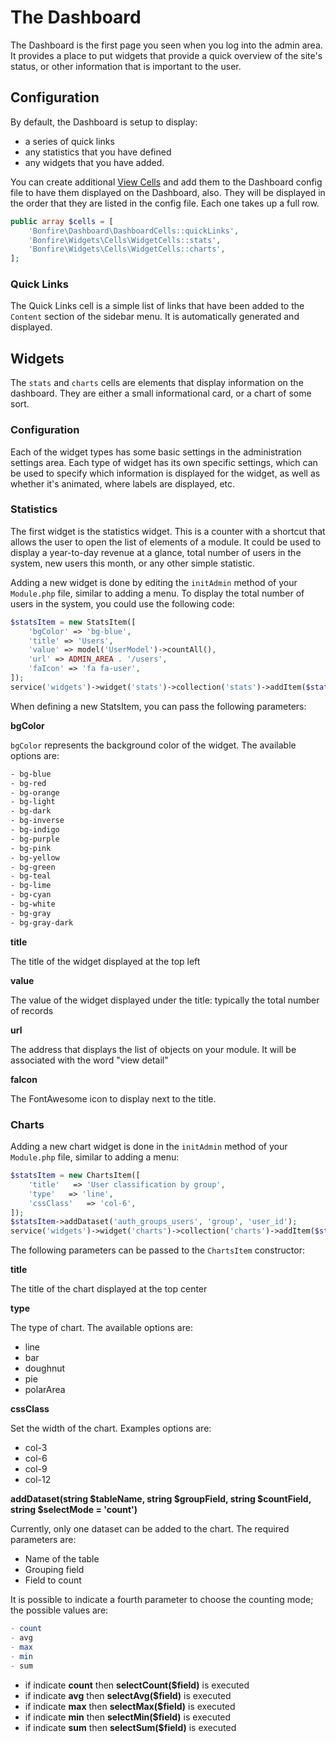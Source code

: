# The Dashboard

The Dashboard is the first page you seen when you log into the admin area. It provides a place to put widgets that provide a quick overview of the site's status, or other information that is important to the user.

## Configuration

By default, the Dashboard is setup to display:

- a series of quick links
- any statistics that you have defined
- any widgets that you have added.

You can create additional [View Cells](https://codeigniter.com/user_guide/outgoing/view_cells.html) and add them to the Dashboard config file to have them displayed on the Dashboard, also. They will be displayed in the order that they are listed in the config file. Each one takes up a full row.

```php
public array $cells = [
    'Bonfire\Dashboard\DashboardCells::quickLinks',
    'Bonfire\Widgets\Cells\WidgetCells::stats',
    'Bonfire\Widgets\Cells\WidgetCells::charts',
];
```

### Quick Links

The Quick Links cell is a simple list of links that have been added to the `Content` section of the sidebar menu. It is automatically generated and displayed.

## Widgets

The `stats` and `charts` cells are elements that display information on the dashboard. They are either a small informational card, or a chart of some sort.

### Configuration

Each of the widget types has some basic settings in the administration settings area. Each type of widget has its own specific settings, which can be used to specify which information is displayed for the widget, as well as whether it's animated, where labels are displayed, etc.

### Statistics

The first widget is the statistics widget. This is a counter with a shortcut that allows the user to open the
list of elements of a module. It could be used to display a year-to-day revenue at a glance, total number of users
in the system, new users this month, or any other simple statistic.

Adding a new widget is done by editing the `initAdmin` method of your `Module.php` file, similar to adding a menu. To display the total number of users in the system, you could use the following code:

```php
$statsItem = new StatsItem([
    'bgColor' => 'bg-blue',
    'title' => 'Users',
    'value' => model('UserModel')->countAll(),
    'url' => ADMIN_AREA . '/users',
    'faIcon' => 'fa fa-user',
]);
service('widgets')->widget('stats')->collection('stats')->addItem($statsItem);
```

When defining a new StatsItem, you can pass the following parameters:

**bgColor**

`bgColor` represents the background color of the widget.
The available options are:

```css
- bg-blue
- bg-red
- bg-orange
- bg-light
- bg-dark
- bg-inverse
- bg-indigo
- bg-purple
- bg-pink
- bg-yellow
- bg-green
- bg-teal
- bg-lime
- bg-cyan
- bg-white
- bg-gray
- bg-gray-dark
```

**title**

The title of the widget displayed at the top left

**value**

The value of the widget displayed under the title: typically the total number of records

**url**

The address that displays the list of objects on your module. It will be associated with the word "view detail"

**faIcon**

The FontAwesome icon to display next to the title.

### Charts

Adding a new chart widget is done in the `initAdmin` method of your `Module.php` file, similar to adding a menu:

```php
$statsItem = new ChartsItem([
    'title'   => 'User classification by group',
    'type'   => 'line',
    'cssClass'   => 'col-6',
]);
$statsItem->addDataset('auth_groups_users', 'group', 'user_id');
service('widgets')->widget('charts')->collection('charts')->addItem($statsItem);
```

The following parameters can be passed to the `ChartsItem` constructor:

**title**

The title of the chart displayed at the top center

**type**

The type of chart.
The available options are:

- line
- bar
- doughnut
- pie
- polarArea

**cssClass**

Set the width of the chart.
Examples options are:

- col-3
- col-6
- col-9
- col-12

**addDataset(string $tableName, string $groupField, string $countField, string $selectMode = 'count')**

Currently, only one dataset can be added to the chart. The required parameters are:

- Name of the table
- Grouping field
- Field to count

It is possible to indicate a fourth parameter to choose the counting mode; the possible values are:

```php
- count
- avg
- max
- min
- sum
```

- if indicate **count** then **selectCount($field)** is executed
- if indicate **avg** then **selectAvg($field)** is executed
- if indicate **max** then **selectMax($field)** is executed
- if indicate **min** then **selectMin($field)** is executed
- if indicate **sum** then **selectSum($field)** is executed
